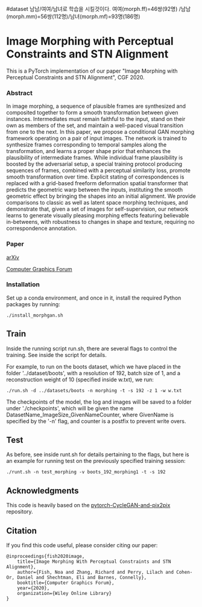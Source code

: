 #dataset
남남/여여/남녀로 학습을 시킬것이다. 여여(morph.ff)=46쌍(92명) /남남(morph.mm)=56쌍(112명)/남녀(morph.mf)=93명(186명)

# Image Morphing with Perceptual Constraints and STN Alignment

This is a PyTorch implementation of our paper "Image Morphing with Perceptual Constraints and STN Alignment", CGF 2020.



### Abstract

In image morphing, a sequence of plausible frames are synthesized and composited together to form a smooth transformation between given instances. Intermediates must remain faithful to the input, stand on their own as members of the set, and maintain a well-paced visual transition from one to the next. In this paper, we propose a conditional GAN morphing framework operating on a pair of input images. The network is trained to synthesize frames corresponding to temporal samples along the transformation, and learns a proper shape prior that enhances the plausibility of intermediate frames. While individual frame plausibility is boosted by the adversarial setup, a special training protocol producing sequences of frames, combined with a perceptual similarity loss, promote smooth transformation over time. Explicit stating of correspondences is replaced with a grid-based freeform deformation spatial transformer that predicts the geometric warp between the inputs, instituting the smooth geometric effect by bringing the shapes into an initial alignment. We provide comparisons to classic as well as latent space morphing techniques, and demonstrate that, given a set of images for self-supervision, our network learns to generate visually pleasing morphing effects featuring believable in-betweens, with robustness to changes in shape and texture, requiring no correspondence annotation.


### Paper

[arXiv](https://arxiv.org/abs/2004.14071)

[Computer Graphics Forum](https://onlinelibrary.wiley.com/doi/abs/10.1111/cgf.14027)


### Installation

Set up a conda environment, and once in it, install the required Python packages by running:

```
./install_morphgan.sh
```

## Train

Inside the running script run.sh, there are several flags to control the training. See inside the script for details.

For example, to run on the boots dataset, which we have placed in the folder '../dataset/boots', with a resolution of 192, batch size of 1, and a reconstruction weight of 10 (specified inside w.txt), we run:

```
./run.sh -d ../datasets/boots -n morphing -t -s 192 -z 1 -w w.txt
```

The checkpoints of the model, the log and images will be saved to a folder under './checkpoints', which will be given the name DatasetName_ImageSize_GivenNameCounter, where GivenName is specified by the '-n' flag, and counter is a postfix to prevent write overs.

## Test

As before, see inside runt.sh for details pertaining to the flags, but here is an example for running test on the previously specified training session:

```
./runt.sh -n test_morphing -v boots_192_morphing1 -t -s 192
```


## Acknowledgments

This code is heavily based on the [pytorch-CycleGAN-and-pix2pix](https://github.com/junyanz/pytorch-CycleGAN-and-pix2pix) repository.

## Citation

If you find this code useful, please consider citing our paper:

```
@inproceedings{fish2020image,
	title={Image Morphing With Perceptual Constraints and STN Alignment},
	author={Fish, Noa and Zhang, Richard and Perry, Lilach and Cohen-Or, Daniel and Shechtman, Eli and Barnes, Connelly},
	booktitle={Computer Graphics Forum},
	year={2020},
	organization={Wiley Online Library}
}
```
